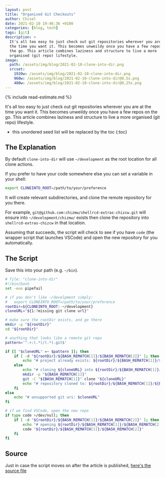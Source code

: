 ```yaml
---
layout: post
title: "Organised Git Checkouts"
author: Chisel
date: 2021-02-10 19:46:36 +0100
categories: [blog, tech]
tags: [git]
description: >
  It's all too easy to just check out git repositories wherever you are at
  the time you want it. This becomes unweildy once you have a few repos on
  the go. This article combines laziness and structure to live a more
  organised (git repo) lifestyle.
image:
  path: /assets/img/blog/2021-02-10-clone-into-dir.png
  srcset:
    1920w: /assets/img/blog/2021-02-10-clone-into-dir.png
    960w: /assets/img/blog/2021-02-10-clone-into-dir@0,5x.png
    480w: /assets/img/blog/2021-02-10-clone-into-dir@0,25x.png
---
```


{% include read-estimate.md %}

It's all too easy to just check out git repositories wherever you are at the
time you want it. This becomes unweildy once you have a few repos on the go.
This article combines laziness and structure to live a more organised (git
repo) lifestyle.

<!--more-->

- this unordered seed list will be replaced by the toc
  {:toc}

## The Explanation

By default `clone-into-dir` will use `~/development` as the root location for
all clone actions.

If you prefer to have your code somewhere else you can set a variable in your
shell:

```sh
export CLONEINTO_ROOT=/path/to/your/preference
```

It will create relevant subdirectories, and clone the remote repository for
you there.

For example, `git@github.com:chizmw/shellrcd-extras-chizcw.git` will
ensure into `~/development/chizmw/` exists then clone the repository
into `shellrcd-extras-chizcw` in that location.

Assuming that succeeds, the script will check to see if you have `code` (the
wrapper script that launches VSCode) and open the new repository for you
automatically.

## The Script

Save this into your path (e.g. `~/bin`).

```bash
# file: "clone-into-dir"
#!/bin/bash
set -euo pipefail

# if you don't like ~/develpment simply:
#   export CLONEINTO_ROOT=/path/to/your/preference
rootDir=${CLONEINTO_ROOT:-~/development}
cloneURL="${1:?missing git clone url}"

# make sure the rootDir exists, and go there
mkdir -p "${rootDir}"
cd "${rootDir}"

# anything that looks like a remote git repo
pattern='^.+:(.*)/(.*).git$'

if [[ "$cloneURL" =~ $pattern ]]; then
    if [ -d "${rootDir}/${BASH_REMATCH[1]}/${BASH_REMATCH[2]}" ]; then
        echo "# project already exists: ${rootDir}/${BASH_REMATCH[1]}/${BASH_REMATCH[2]}"
    else
        echo "# cloning ${cloneURL} into ${rootDir}/${BASH_REMATCH[1]}…"
        mkdir -p "${BASH_REMATCH[1]}"
        git -C "${BASH_REMATCH[1]}" clone "${cloneURL}"
        echo "# repository cloned to: ${rootDir}/${BASH_REMATCH[1]}/${BASH_REMATCH[2]}"
    fi
else
    echo "# unsupported git uri: $cloneURL"
fi

# if we find VSCode, open the new repo
if type code >/dev/null; then
    if [ -d "${rootDir}/${BASH_REMATCH[1]}/${BASH_REMATCH[2]}" ]; then
        echo "# opening ${rootDir}/${BASH_REMATCH[1]}/${BASH_REMATCH[2]} in VSCode…"
        code "${rootDir}/${BASH_REMATCH[1]}/${BASH_REMATCH[2]}"
    fi
fi
```

## Source

Just in case the script moves on after the article is published,
[here's the source file][github-homebin-cloneintodir]

[github-homebin-cloneintodir]: https://github.com/chizmw/shellrcd-extras-chizcw/blob/extras/chizcw/home-bin/clone-into-dir
